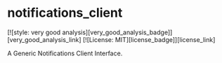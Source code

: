 # notifications_client

[![style: very good analysis][very_good_analysis_badge]][very_good_analysis_link]
[![License: MIT][license_badge]][license_link]

A Generic Notifications Client Interface.
